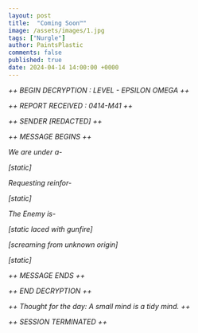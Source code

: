 ```yaml
---
layout: post
title:  "Coming Soon™"
image: /assets/images/1.jpg
tags: ["Nurgle"]
author: PaintsPlastic
comments: false
published: true
date: 2024-04-14 14:00:00 +0000
---
```


*++ BEGIN DECRYPTION : LEVEL - EPSILON OMEGA ++*

*++ REPORT RECEIVED : 0414-M41 ++*

*++ SENDER [REDACTED] ++*

*++ MESSAGE BEGINS ++*

*We are under a-*

*[static]*

*Requesting reinfor-*

*[static]*

*The Enemy is-*

*[static laced with gunfire]*

*[screaming from unknown origin]*

*[static]*

*++ MESSAGE ENDS ++*

*++ END DECRYPTION ++*

*++ Thought for the day: A small mind is a tidy mind. ++*

*++ SESSION TERMINATED ++*